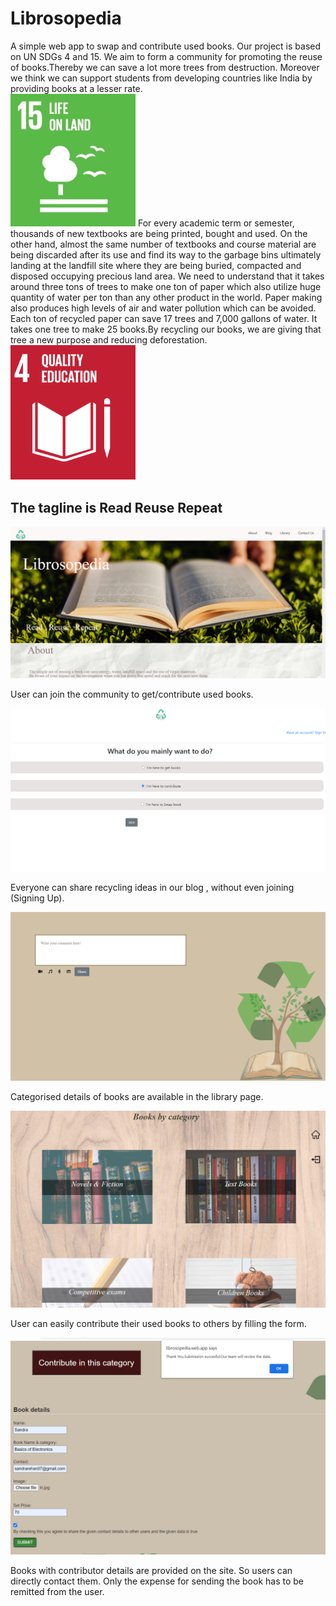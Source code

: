 # Librosopedia
A simple web app to swap and contribute used books.
Our project is based on UN SDGs 4 and 15.
We aim to form a community for promoting the reuse of books.Thereby we can save a lot more trees from destruction.
Moreover we think we can support students from developing countries like India by providing books at a lesser rate.<br>
<img src="images/lifeonland.png" width="200px">
For every academic term or semester, thousands of new textbooks are being printed, bought and used. On the other hand, almost the same number of textbooks and course material are being discarded after its use and find its way to the garbage bins ultimately landing at the landfill site where they are being buried, compacted and disposed occupying precious land area.
We need to understand that it takes around three tons of trees to make one ton of paper which also utilize huge quantity of water per ton than any other product in the world. Paper making also produces high levels of air and water pollution which can be avoided. Each ton of recycled paper can save 17 trees and 7,000 gallons of water. It takes one tree to make 25 books.By recycling our books, we are giving that tree a new purpose and reducing deforestation.
<img src="images/qedu.png" width="200px">


## The tagline is Read Reuse Repeat
![](images/lp.png)


 User can join the community to get/contribute used books.


![](images/jn.png)

Everyone can share recycling ideas in our blog , without even joining (Signing Up).


![](images/bl.png)

Categorised details of books are available in the library page.


![](images/ct.png)

User can easily contribute their used books to others by filling the form.

![](images/cont.png)

Books with contributor details are provided on the site. So users can directly contact them. Only the expense for sending the book has to be remitted from the user.



